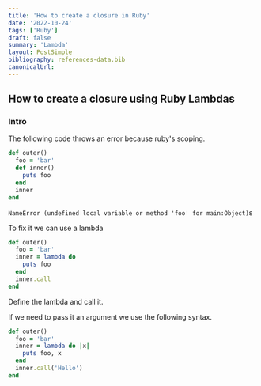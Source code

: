 ```yaml
---
title: 'How to create a closure in Ruby'
date: '2022-10-24'
tags: ['Ruby']
draft: false
summary: 'Lambda'
layout: PostSimple
bibliography: references-data.bib
canonicalUrl:
---
```


## How to create a closure using Ruby Lambdas

### Intro

The following code throws an error because ruby's scoping.

```ruby
def outer()
  foo = 'bar'
  def inner()
    puts foo
  end
  inner
end
```

`NameError (undefined local variable or method 'foo' for main:Object)`s

To fix it we can use a lambda

```ruby
def outer()
  foo = 'bar'
  inner = lambda do
    puts foo
  end
  inner.call
end
```

Define the lambda and call it.

If we need to pass it an argument we use the following syntax.

```ruby
def outer()
  foo = 'bar'
  inner = lambda do |x|
    puts foo, x
  end
  inner.call('Hello')
end
```

<!-- go = 'hello'

def print_once
  puts 'Before'
  yield
  puts 'After'
end

print_once { puts "Block is being run" } -->
